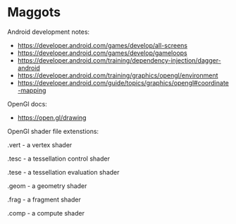 # Maggots

Android development notes:
* https://developer.android.com/games/develop/all-screens
* https://developer.android.com/games/develop/gameloops
* https://developer.android.com/training/dependency-injection/dagger-android
* https://developer.android.com/training/graphics/opengl/environment
* https://developer.android.com/guide/topics/graphics/opengl#coordinate-mapping

OpenGl docs:
* https://open.gl/drawing


OpenGl shader file extenstions:

.vert - a vertex shader

.tesc - a tessellation control shader

.tese - a tessellation evaluation shader

.geom - a geometry shader

.frag - a fragment shader

.comp - a compute shader